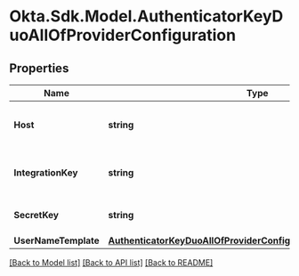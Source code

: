 # Okta.Sdk.Model.AuthenticatorKeyDuoAllOfProviderConfiguration

## Properties

Name | Type | Description | Notes
------------ | ------------- | ------------- | -------------
**Host** | **string** | The Duo Security API hostname | [optional] 
**IntegrationKey** | **string** | The Duo Security integration key | [optional] 
**SecretKey** | **string** | The Duo Security secret key | [optional] 
**UserNameTemplate** | [**AuthenticatorKeyDuoAllOfProviderConfigurationUserNameTemplate**](AuthenticatorKeyDuoAllOfProviderConfigurationUserNameTemplate.md) |  | [optional] 

[[Back to Model list]](../README.md#documentation-for-models) [[Back to API list]](../README.md#documentation-for-api-endpoints) [[Back to README]](../README.md)

